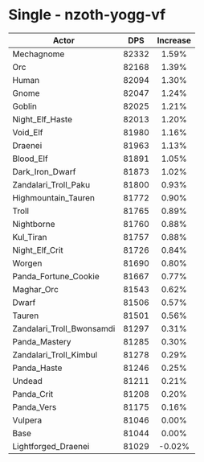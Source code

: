 # Single - nzoth-yogg-vf
| Actor | DPS | Increase |
|---|:---:|:---:|
|Mechagnome|82332|1.59%|
|Orc|82168|1.39%|
|Human|82094|1.30%|
|Gnome|82047|1.24%|
|Goblin|82025|1.21%|
|Night_Elf_Haste|82013|1.20%|
|Void_Elf|81980|1.16%|
|Draenei|81963|1.13%|
|Blood_Elf|81891|1.05%|
|Dark_Iron_Dwarf|81873|1.02%|
|Zandalari_Troll_Paku|81800|0.93%|
|Highmountain_Tauren|81772|0.90%|
|Troll|81765|0.89%|
|Nightborne|81760|0.88%|
|Kul_Tiran|81757|0.88%|
|Night_Elf_Crit|81726|0.84%|
|Worgen|81690|0.80%|
|Panda_Fortune_Cookie|81667|0.77%|
|Maghar_Orc|81543|0.62%|
|Dwarf|81506|0.57%|
|Tauren|81501|0.56%|
|Zandalari_Troll_Bwonsamdi|81297|0.31%|
|Panda_Mastery|81285|0.30%|
|Zandalari_Troll_Kimbul|81278|0.29%|
|Panda_Haste|81246|0.25%|
|Undead|81211|0.21%|
|Panda_Crit|81208|0.20%|
|Panda_Vers|81175|0.16%|
|Vulpera|81046|0.00%|
|Base|81044|0.00%|
|Lightforged_Draenei|81029|-0.02%|
